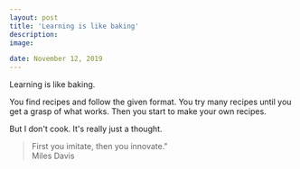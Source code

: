 ```yaml
---
layout: post
title: 'Learning is like baking'
description:
image: 

date: November 12, 2019
---
```


Learning is like baking.

You find recipes and follow the given format.
You try many recipes until you get a grasp of what works.
Then you start to make your own recipes.

But I don't cook. It's really just a thought.

> First you imitate, then you innovate."<br>
Miles Davis